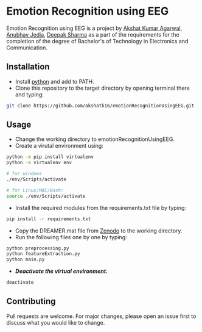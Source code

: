 # Emotion Recognition using EEG

Emotion Recognition using EEG is a project by [Akshat Kumar Agarwal](https://github.com/akshatk16/), [Anubhav Jedia](https://github.com/jediacode/), [Deepak Sharma](https://github.com/deepak-sharma14) as a part of the requirements for the completion of the degree of Bachelor's of Technology in Electronics and Communication.

## Installation

- Install [python](https://www.python.org/ftp/python/3.9.7/python-3.9.7-amd64.exe) and add to PATH.
- Clone this repository to the target directory by opening terminal there and typing:

```bash
git clone https://github.com/akshatk16/emotionRecognitionUsingEEG.git
```
## Usage
- Change the working directory to emotionRecognitionUsingEEG.
- Create a virutal environment using:
```bash
python -m pip install virtualenv
python -m virtualenv env

# for windows
./env/Scripts/activate

# for Linux/MAC/Bash:
source ./env/Scripts/activate
```
- Install the required modules from the requirements.txt file by typing:
```bash
pip install -r requirements.txt
```
- Copy the DREAMER.mat file from [Zenodo](https://zenodo.org/record/546113) to the working directory.
- Run the following files one by one by typing:
```bash
python preprocessing.py
python featureExtraction.py
python main.py
```
- ***Deactivate the virtual environment.***
```bash
deactivate
```

## Contributing
Pull requests are welcome. For major changes, please open an issue first to discuss what you would like to change.